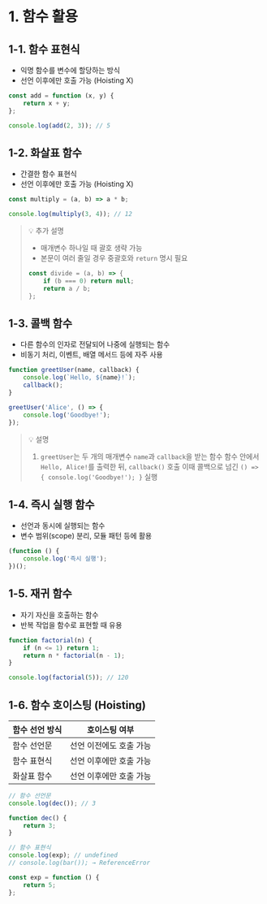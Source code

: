 # 1. 함수 활용

## 1-1. 함수 표현식

-   익명 함수를 변수에 할당하는 방식
-   선언 이후에만 호출 가능 (Hoisting X)

```js
const add = function (x, y) {
    return x + y;
};

console.log(add(2, 3)); // 5
```

## 1-2. 화살표 함수

-   간결한 함수 표현식
-   선언 이후에만 호출 가능 (Hoisting X)

```js
const multiply = (a, b) => a * b;

console.log(multiply(3, 4)); // 12
```

> 💡 추가 설명
>
> -   매개변수 하나일 때 괄호 생략 가능
> -   본문이 여러 줄일 경우 중괄호와 `return` 명시 필요
>
> ```js
> const divide = (a, b) => {
>     if (b === 0) return null;
>     return a / b;
> };
> ```

## 1-3. 콜백 함수

-   다른 함수의 인자로 전달되어 나중에 실행되는 함수
-   비동기 처리, 이벤트, 배열 메서드 등에 자주 사용

```js
function greetUser(name, callback) {
    console.log(`Hello, ${name}!`);
    callback();
}

greetUser('Alice', () => {
    console.log('Goodbye!');
});
```

> 💡 설명
>
> 1. `greetUser`는 두 개의 매개변수 `name`과 `callback`을 받는 함수
>    함수 안에서 `Hello, Alice!`를 출력한 뒤, `callback()` 호출
>    이때 콜백으로 넘긴 `() => { console.log('Goodbye!'); }` 실행

## 1-4. 즉시 실행 함수

-   선언과 동시에 실행되는 함수
-   변수 범위(scope) 분리, 모듈 패턴 등에 활용

```js
(function () {
    console.log('즉시 실행');
})();
```

## 1-5. 재귀 함수

-   자기 자신을 호출하는 함수
-   반복 작업을 함수로 표현할 때 유용

```js
function factorial(n) {
    if (n <= 1) return 1;
    return n * factorial(n - 1);
}

console.log(factorial(5)); // 120
```

## 1-6. 함수 호이스팅 (Hoisting)

| 함수 선언 방식 | 호이스팅 여부           |
| -------------- | ----------------------- |
| 함수 선언문    | 선언 이전에도 호출 가능 |
| 함수 표현식    | 선언 이후에만 호출 가능 |
| 화살표 함수    | 선언 이후에만 호출 가능 |

```js
// 함수 선언문
console.log(dec()); // 3

function dec() {
    return 3;
}
```

```js
// 함수 표현식
console.log(exp); // undefined
// console.log(bar()); → ReferenceError

const exp = function () {
    return 5;
};
```
